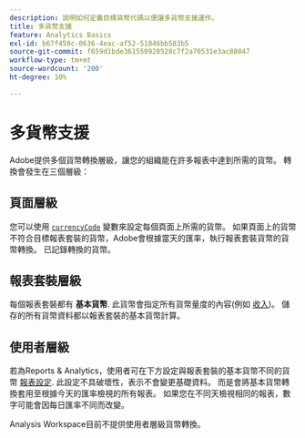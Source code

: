 ```yaml
---
description: 說明如何定義目標貨幣代碼以便讓多貨幣支援運作。
title: 多貨幣支援
feature: Analytics Basics
exl-id: b67f459c-0636-4eac-af52-51846bb583b5
source-git-commit: f659d1bde361550928528c7f2a70531e3ac88047
workflow-type: tm+mt
source-wordcount: '200'
ht-degree: 10%

---
```


# 多貨幣支援

Adobe提供多個貨幣轉換層級，讓您的組織能在許多報表中達到所需的貨幣。 轉換會發生在三個層級：

## 頁面層級

您可以使用 [`currencyCode`](/help/implement/vars/config-vars/currencycode.md) 變數來設定每個頁面上所需的貨幣。 如果頁面上的貨幣不符合目標報表套裝的貨幣，Adobe會根據當天的匯率，執行報表套裝貨幣的貨幣轉換。 已記錄轉換的貨幣。

## 報表套裝層級

每個報表套裝都有 **基本貨幣**. 此貨幣會指定所有貨幣量度的內容(例如 [收入](/help/components/metrics/revenue.md))。 儲存的所有貨幣資料都以報表套裝的基本貨幣計算。

## 使用者層級

若為Reports &amp; Analytics，使用者可在下方設定與報表套裝的基本貨幣不同的貨幣 [報表設定](/help/analyze/reports-analytics/report-settings.md). 此設定不具破壞性，表示不會變更基礎資料。 而是會將基本貨幣轉換套用至根據今天的匯率檢視的所有報表。 如果您在不同天檢視相同的報表，數字可能會因每日匯率不同而改變。

Analysis Workspace目前不提供使用者層級貨幣轉換。
